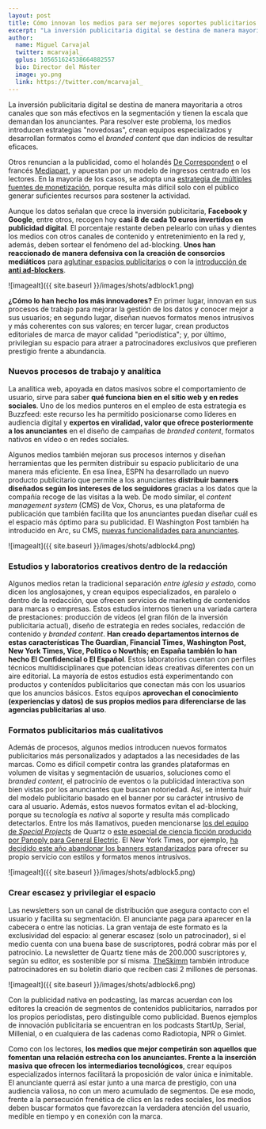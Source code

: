 ```yaml
---
layout: post
title: Cómo innovan los medios para ser mejores soportes publicitarios frente al oligopolio de Facebook y Google
excerpt: "La inversión publicitaria digital se destina de manera mayoritaria a otros canales que son más efectivos en la segmentación y tienen la escala que demandan los anunciantes. Para resolver este problema, los medios introducen estrategias 'novedosas', crean equipos especializados y desarrollan formatos como el branded content que dan indicios de resultar eficaces. Aquí presentamos una galería de las soluciones más innovadoras en la comercialización publicitaria."
author:
  name: Miguel Carvajal
  twitter: mcarvajal_
  gplus: 105651624538664882557 
  bio: Director del Máster
  image: yo.png
  link: https://twitter.com/mcarvajal_
---
```

La inversión publicitaria digital se destina de manera mayoritaria a otros canales que son más efectivos en la segmentación y tienen la escala que demandan los anunciantes. Para resolver este problema, los medios introducen estrategias "novedosas", crean equipos especializados y desarrollan formatos como el _branded content_ que dan indicios de resultar eficaces. 

Otros renuncian a la publicidad, como el holandés [De Correspondent](https://decorrespondent.nl/home) o el francés [Mediapart](https://www.mediapart.fr/es/espanol), y apuestan por un modelo de ingresos centrado en los lectores. En la mayoría de los casos, se adopta una [estrategia de múltiples fuentes de monetización](http://mip.umh.es/blog/2016/01/31/vias-ingresos-periodismo-monetizacion/), porque resulta más difícil solo con el público generar suficientes recursos para sostener la actividad. 

Aunque los datos señalan que crece la inversión publicitaria, **Facebook y Google**, entre otros, recogen hoy **casi 8 de cada 10 euros invertidos en publicidad digital**. El porcentaje restante deben pelearlo con uñas y dientes los medios con otros canales de contenido y entretenimiento en la red y, además, deben sortear el fenómeno del ad-blocking. **Unos han reaccionado de manera defensiva con la creación de consorcios mediáticos** para [aglutinar espacios publicitarios](https://www.theguardian.com/gnm-press-office/2015/mar/18/worlds-leading-digital-publishers-launch-new-programmatic-advertising-alliance-pangaea) o con la [introducción de **anti ad-blockers**](http://digiday.com/publishers/slate-washington-post-bloomberg-others-combat-ad-blocking/). 

![imagealt]({{ site.baseurl }}/images/shots/adblock1.png)

**¿Cómo lo han hecho los más innovadores?** En primer lugar, innovan en sus procesos de trabajo para mejorar la gestión de los datos y conocer mejor a sus usuarios; en segundo lugar, diseñan nuevos formatos menos intrusivos y más coherentes con sus valores; en tercer lugar, crean productos editoriales de marca de mayor calidad "periodística"; y, por último, privilegian su espacio para atraer a patrocinadores exclusivos que prefieren prestigio frente a abundancia. 

### Nuevos procesos de trabajo y analítica
La analítica web, apoyada en datos masivos sobre el comportamiento de usuario, sirve para saber **qué funciona bien en el sitio web y en redes sociales**. Uno de los medios punteros en el empleo de esta estrategia es Buzzfeed: este recurso les ha permitido posicionarse como líderes en audiencia digital y **expertos en viralidad, valor que ofrece posteriormente a los anunciantes** en el diseño de campañas de _branded content_, formatos nativos en vídeo o en redes sociales. 

Algunos medios también mejoran sus procesos internos y diseñan herramientas que les permiten distribuir su espacio publicitario de una manera más eficiente. En esa línea, ESPN ha desarrollado un nuevo producto publicitario que permite a los anunciantes **distribuir banners diseñados según los intereses de los seguidores** gracias a los datos que la compañía recoge de las visitas a la web. De modo similar, el _content management system_ (CMS) de Vox, Chorus, es una plataforma de publicación que también facilita que los anunciantes puedan diseñar cuál es el espacio más óptimo para su publicidad. El Washington Post también ha introducido en Arc, su CMS, [nuevas funcionalidades para anunciantes](http://www.businessinsider.com/the-washington-post-is-growing-its-arc-publishing-business-2016-6). 

![imagealt]({{ site.baseurl }}/images/shots/adblock4.png)

### Estudios y laboratorios creativos dentro de la redacción
Algunos medios retan la tradicional separación _entre iglesia y estado_, como dicen los anglosajones, y crean equipos especializados, en paralelo o dentro de la redacción, que ofrecen servicios de marketing de contenidos para marcas o empresas. Estos estudios internos tienen una variada cartera de prestaciones: producción de vídeos (el gran filón de la inversión publicitaria actual), diseño de estrategia en redes sociales, redacción de contenido y _branded content_. **Han creado departamentos internos de estas características The Guardian, Financial Times, Washington Post, New York Times, Vice, Politico o Nowthis; en España también lo han hecho El Confidencial o El Español**. Estos laboratorios cuentan con perfiles técnicos multidisciplinares que potencian ideas creativas diferentes con un aire editorial. La mayoría de estos estudios está experimentando con productos y contenidos publicitarios que conectan más con los usuarios que los anuncios básicos. Estos equipos **aprovechan el conocimiento (experiencias y datos) de sus propios medios para diferenciarse de las agencias publicitarias al uso**. 

### Formatos publicitarios más cualitativos 
Además de procesos, algunos medios introducen nuevos formatos publicitarios más personalizados y adaptados a las necesidades de las marcas. Como es difícil competir contra las grandes plataformas en volumen de visitas y segmentación de usuarios, soluciones como el _branded content_, el patrocinio de eventos o la publicidad interactiva son bien vistas por los anunciantes que buscan notoriedad. Así, se intenta huir del modelo publicitario basado en el banner por su carácter intrusivo de cara al usuario. Además, estos nuevos formatos evitan el ad-blocking, porque su tecnología es _nativa_ al soporte y resulta más complicado detectarlos. Entre los más llamativos, pueden mencionarse [los del equipo de _Special Projects_](https://www.journalism.co.uk/news/what-special-projects-mean-for-the-editorial-strategy-at-quartz/s2/a658017/) de Quartz o [este especial de ciencia ficción producido por Panoply para General Electric](http://www.nytimes.com/2016/11/21/business/media/marketers-make-the-podcasts.html?_r=1). El New York Times, por ejemplo, [ha decidido este año abandonar los banners estandarizados](http://www.wsj.com/articles/new-york-times-shuns-banner-ads-in-favor-of-proprietary-ad-format-1475661662) para ofrecer su propio servicio con estilos y formatos menos intrusivos.

![imagealt]({{ site.baseurl }}/images/shots/adblock5.png)

### Crear escasez y privilegiar el espacio
Las newsletters son un canal de distribución que asegura contacto con el usuario y facilita su segmentación. El anunciante paga para aparecer en la cabecera o entre las noticias. La gran ventaja de este formato es la exclusividad del espacio: al generar escasez (solo un patrocinador), si el medio cuenta con una buena base de suscriptores, podrá cobrar más por el patrocinio. La newsletter de Quartz tiene más de 200.000 suscriptores y, según su editor, es sostenible por sí misma. [TheSkimm](http://www.theskimm.com/) también introduce patrocinadores en su boletín diario que reciben casi 2 millones de personas.

![imagealt]({{ site.baseurl }}/images/shots/adblock6.png)

Con la publicidad nativa en podcasting, las marcas acuerdan con los editores la creación de segmentos de contenidos publicitarios, narrados por los propios periodistas, pero distinguible como publicidad. Buenos ejemplos de innovación publicitaria se encuentran en los podcasts StartUp, Serial, Millenial, o en cualquiera de las cadenas como Radiotopia, NPR o Gimlet. 

Como con los lectores, **los medios que mejor competirán son aquellos que fomentan una relación estrecha con los anunciantes. Frente a la inserción masiva que ofrecen los intermediarios tecnológicos**, crear equipos especializados internos facilitará la proposición de valor única e inimitable. El anunciante querrá así estar junto a una marca de prestigio, con una audiencia valiosa, no con un mero acumulado de segmentos. De ese modo, frente a la persecución frenética de clics en las redes sociales, los medios deben buscar formatos que favorezcan la verdadera atención del usuario, medible en tiempo y en conexión con la marca. 